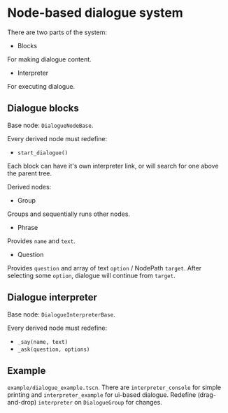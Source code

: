 # Node-based dialogue system
There are two parts of the system:
- Blocks

For making dialogue content.
- Interpreter

For executing dialogue.

## Dialogue blocks
Base node: `DialogueNodeBase`.

Every derived node must redefine:
- `start_dialogue()`

Each block can have it's own interpreter link, or will search for
one above the parent tree.

Derived nodes:
- Group

Groups and sequentially runs other nodes.
- Phrase

Provides `name` and `text`.
- Question

Provides `question` and array of text `option` / NodePath `target`.
After selecting some `option`, dialogue will continue from `target`.

## Dialogue interpreter
Base node: `DialogueInterpreterBase`.

Every derived node must redefine:
- `_say(name, text)`
- `_ask(question, options)`

## Example
`example/dialogue_example.tscn`.
There are `interpreter_console` for simple printing
and `interpreter_example` for ui-based dialogue.
Redefine (drag-and-drop) `interpreter` on `DialogueGroup` for changes.
